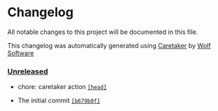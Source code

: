 # Changelog

All notable changes to this project will be documented in this file.


This changelog was automatically generated using [Caretaker](https://github.com/DevelopersToolbox/caretaker) by [Wolf Software](https://github.com/WolfSoftware)

### [Unreleased](https://github.com/ActionsToolbox/caretaker-docker-image/compare/v0.0.1...HEAD)

- chore: caretaker action [`[head]`](https://github.com/ActionsToolbox/caretaker-docker-image/commit/)

- The initial commit [`[b679b0f]`](https://github.com/ActionsToolbox/caretaker-docker-image/commit/b679b0fd638538053d3c38548630d10bfd7d1b75)

